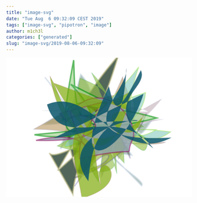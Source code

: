 ```yaml
---
title: "image-svg"
date: "Tue Aug  6 09:32:09 CEST 2019"
tags: ["image-svg", "pipotron", "image"]
author: m1ch3l
categories: ["generated"]
slug: "image-svg/2019-08-06-09:32:09"
---
```


![](image.svg)
